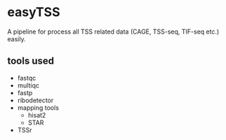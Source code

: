 # easyTSS
A pipeline for process all TSS related data (CAGE, TSS-seq, TIF-seq etc.) easily.

## tools used
- fastqc
- multiqc
- fastp
- ribodetector
- mapping tools
  - hisat2
  - STAR
- TSSr  
